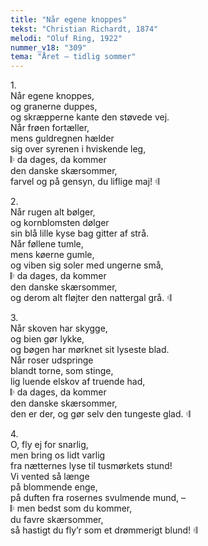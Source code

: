 ```yaml
---
title: "Når egene knoppes"
tekst: "Christian Richardt, 1874"
melodi: "Oluf Ring, 1922"
nummer_v18: "309"
tema: "Året – tidlig sommer"
---
```

1\.\
Når egene knoppes,\
og granerne duppes,\
og skræpperne kante den støvede vej.\
Når frøen fortæller,\
mens guldregnen hælder\
sig over syrenen i hviskende leg,\
𝄆 da dages, da kommer\
den danske skærsommer,\
farvel og på gensyn, du liflige maj! 𝄇

2\.\
Når rugen alt bølger,\
og kornblomsten dølger\
sin blå lille kyse bag gitter af strå.\
Når føllene tumle,\
mens køerne gumle,\
og viben sig soler med ungerne små,\
𝄆 da dages, da kommer\
den danske skærsommer,\
og derom alt fløjter den nattergal grå. 𝄇

3\.\
Når skoven har skygge,\
og bien gør lykke,\
og bøgen har mørknet sit lyseste blad.\
Når roser udspringe\
blandt torne, som stinge,\
lig luende elskov af truende had,\
𝄆 da dages, da kommer\
den danske skærsommer,\
den er der, og gør selv den tungeste glad. 𝄇

4\.\
O, fly ej for snarlig,\
men bring os lidt varlig\
fra nætternes lyse til tusmørkets stund!\
Vi vented så længe\
på blommende enge,\
på duften fra rosernes svulmende mund, –\
𝄆 men bedst som du kommer,\
du favre skærsommer,\
så hastigt du fly’r som et drømmerigt blund! 𝄇